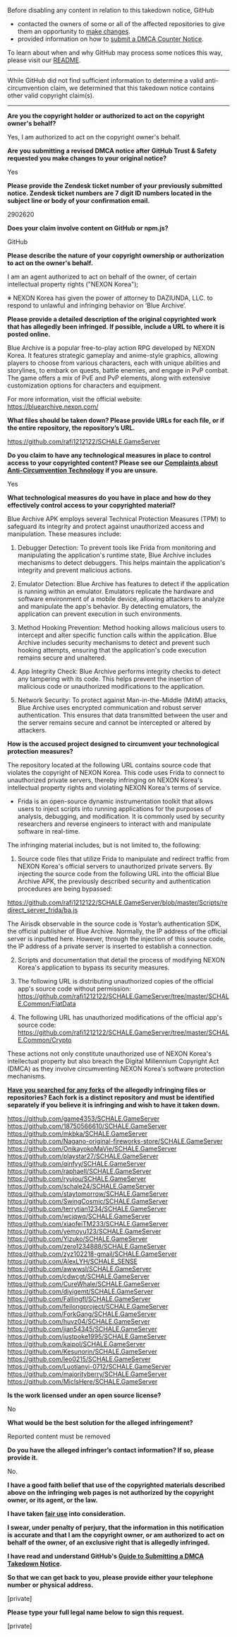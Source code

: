 Before disabling any content in relation to this takedown notice, GitHub
- contacted the owners of some or all of the affected repositories to give them an opportunity to [make changes](https://docs.github.com/en/github/site-policy/dmca-takedown-policy#a-how-does-this-actually-work).
- provided information on how to [submit a DMCA Counter Notice](https://docs.github.com/en/articles/guide-to-submitting-a-dmca-counter-notice).

To learn about when and why GitHub may process some notices this way, please visit our [README](https://github.com/github/dmca/blob/master/README.md#anatomy-of-a-takedown-notice).

---

While GitHub did not find sufficient information to determine a valid anti-circumvention claim, we determined that this takedown notice contains other valid copyright claim(s).

---

**Are you the copyright holder or authorized to act on the copyright owner's behalf?**

Yes, I am authorized to act on the copyright owner's behalf.

**Are you submitting a revised DMCA notice after GitHub Trust & Safety requested you make changes to your original notice?**

Yes

**Please provide the Zendesk ticket number of your previously submitted notice. Zendesk ticket numbers are 7 digit ID numbers located in the subject line or body of your confirmation email.**

2902620

**Does your claim involve content on GitHub or npm.js?**

GitHub

**Please describe the nature of your copyright ownership or authorization to act on the owner's behalf.**

I am an agent authorized to act on behalf of the owner, of certain intellectual property rights ("NEXON Korea");

※ NEXON Korea has given the power of attorney to DAZIUNDA, LLC. to respond to unlawful and infringing behavior on ‘Blue Archive’.

**Please provide a detailed description of the original copyrighted work that has allegedly been infringed. If possible, include a URL to where it is posted online.**

Blue Archive is a popular free-to-play action RPG developed by NEXON Korea. It features strategic gameplay and anime-style graphics, allowing players to choose from various characters, each with unique abilities and storylines, to embark on quests, battle enemies, and engage in PvP combat. The game offers a mix of PvE and PvP elements, along with extensive customization options for characters and equipment.

For more information, visit the official website: https://bluearchive.nexon.com/

**What files should be taken down? Please provide URLs for each file, or if the entire repository, the repository’s URL.**

https://github.com/rafi1212122/SCHALE.GameServer

**Do you claim to have any technological measures in place to control access to your copyrighted content? Please see our <a href="https://docs.github.com/articles/guide-to-submitting-a-dmca-takedown-notice#complaints-about-anti-circumvention-technology">Complaints about Anti-Circumvention Technology</a> if you are unsure.**

Yes

**What technological measures do you have in place and how do they effectively control access to your copyrighted material?**

Blue Archive APK employs several Technical Protection Measures (TPM) to safeguard its integrity and protect against unauthorized access and manipulation. These measures include:

1. Debugger Detection: To prevent tools like Frida from monitoring and manipulating the application's runtime state, Blue Archive includes mechanisms to detect debuggers. This helps maintain the application's integrity and prevent malicious actions.

2. Emulator Detection: Blue Archive has features to detect if the application is running within an emulator. Emulators replicate the hardware and software environment of a mobile device, allowing attackers to analyze and manipulate the app's behavior. By detecting emulators, the application can prevent execution in such environments​​.

3. Method Hooking Prevention: Method hooking allows malicious users to intercept and alter specific function calls within the application. Blue Archive includes security mechanisms to detect and prevent such hooking attempts, ensuring that the application's code execution remains secure and unaltered​.

4. App Integrity Check: Blue Archive performs integrity checks to detect any tampering with its code. This helps prevent the insertion of malicious code or unauthorized modifications to the application.

5. Network Security: To protect against Man-in-the-Middle (MitM) attacks, Blue Archive uses encrypted communication and robust server authentication. This ensures that data transmitted between the user and the server remains secure and cannot be intercepted or altered by attackers​​.

**How is the accused project designed to circumvent your technological protection measures?**

The repository located at the following URL contains source code that violates the copyright of NEXON Korea. This code uses Frida to connect to unauthorized private servers, thereby infringing on NEXON Korea's intellectual property rights and violating NEXON Korea's terms of service.

* Frida is an open-source dynamic instrumentation toolkit that allows users to inject scripts into running applications for the purposes of analysis, debugging, and modification. It is commonly used by security researchers and reverse engineers to interact with and manipulate software in real-time.

The infringing material includes, but is not limited to, the following:

1. Source code files that utilize Frida to manipulate and redirect traffic from NEXON Korea's official servers to unauthorized private servers.
By injecting the source code from the following URL into the official Blue Archive APK, the previously described security and authentication procedures are being bypassed:

https://github.com/rafi1212122/SCHALE.GameServer/blob/master/Scripts/redirect_server_frida/ba.js

The Airisdk observable in the source code is Yostar’s authentication SDK, the official publisher of Blue Archive. Normally, the IP address of the official server is inputted here. However, through the injection of this source code, the IP address of a private server is inserted to establish a connection.

2. Scripts and documentation that detail the process of modifying NEXON Korea's application to bypass its security measures.

3. The following URL is distributing unauthorized copies of the official app's source code without permission:  
https://github.com/rafi1212122/SCHALE.GameServer/tree/master/SCHALE.Common/FlatData

4. The following URL has unauthorized modifications of the official app's source code:  
https://github.com/rafi1212122/SCHALE.GameServer/tree/master/SCHALE.Common/Crypto

These actions not only constitute unauthorized use of NEXON Korea's intellectual property but also breach the Digital Millennium Copyright Act (DMCA) as they involve circumventing NEXON Korea's software protection mechanisms.

**<a href="https://docs.github.com/articles/dmca-takedown-policy#b-what-about-forks-or-whats-a-fork">Have you searched for any forks</a> of the allegedly infringing files or repositories? Each fork is a distinct repository and must be identified separately if you believe it is infringing and wish to have it taken down.**

https://github.com/game4353/SCHALE.GameServer  
https://github.com/18750566610/SCHALE.GameServer  
https://github.com/mkbka/SCHALE.GameServer  
https://github.com/Nagano-original-fireworks-store/SCHALE.GameServer  
https://github.com/OnikayokoMaVie/SCHALE.GameServer  
https://github.com/playstar27/SCHALE.GameServer  
https://github.com/qinfyy/SCHALE.GameServer  
https://github.com/raphaeIl/SCHALE.GameServer  
https://github.com/ryujou/SCHALE.GameServer  
https://github.com/schale24/SCHALE.GameServer  
https://github.com/staytomorrow/SCHALE.GameServer  
https://github.com/SwingCosmic/SCHALE.GameServer  
https://github.com/terrytian1234/SCHALE.GameServer  
https://github.com/wcjqwq/SCHALE.GameServer  
https://github.com/xiaofeiTM233/SCHALE.GameServer  
https://github.com/yemoyu123/SCHALE.GameServer  
https://github.com/Yizuko/SCHALE.GameServer  
https://github.com/zero1234888/SCHALE.GameServer  
https://github.com/zyz102218-gmail/SCHALE.GameServer  
https://github.com/AlexLYH/SCHALE_SENSE  
https://github.com/awwwsl/SCHALE.GameServer  
https://github.com/cdwcgt/SCHALE.GameServer  
https://github.com/CureWhale/SCHALE.GameServer  
https://github.com/diyigemt/SCHALE.GameServer  
https://github.com/Fallingfl/SCHALE.GameServer  
https://github.com/feilongproject/SCHALE.GameServer  
https://github.com/ForkGang/SCHALE.GameServer  
https://github.com/huvz04/SCHALE.GameServer  
https://github.com/jian54345/SCHALE.GameServer  
https://github.com/justpoke1995/SCHALE.GameServer  
https://github.com/kaipol/SCHALE.GameServer  
https://github.com/Kesunorin/SCHALE.GameServer  
https://github.com/leo0215/SCHALE.GameServer  
https://github.com/Luotianyi-0712/SCHALE.GameServer  
https://github.com/majorityberry/SCHALE.GameServer  
https://github.com/MicIsHere/SCHALE.GameServer  

**Is the work licensed under an open source license?**

No

**What would be the best solution for the alleged infringement?**

Reported content must be removed

**Do you have the alleged infringer’s contact information? If so, please provide it.**

No.

**I have a good faith belief that use of the copyrighted materials described above on the infringing web pages is not authorized by the copyright owner, or its agent, or the law.**

**I have taken <a href="https://www.lumendatabase.org/topics/22">fair use</a> into consideration.**

**I swear, under penalty of perjury, that the information in this notification is accurate and that I am the copyright owner, or am authorized to act on behalf of the owner, of an exclusive right that is allegedly infringed.**

**I have read and understand GitHub's <a href="https://docs.github.com/articles/guide-to-submitting-a-dmca-takedown-notice/">Guide to Submitting a DMCA Takedown Notice</a>.**

**So that we can get back to you, please provide either your telephone number or physical address.**

[private]

**Please type your full legal name below to sign this request.**

[private]
